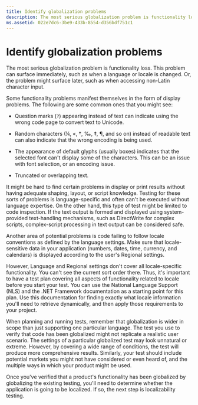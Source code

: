 ```yaml
---
title: Identify globalization problems
description: The most serious globalization problem is functionality loss. This problem can surface when a system locale is changed, or when accessing input data.
ms.assetid: 022e7dc6-3be9-433b-8554-d356bdf751c1
---
```


# Identify globalization problems

The most serious globalization problem is functionality loss.
This problem can surface immediately, such as when a language or locale is changed.
Or, the problem might surface later, such as when accessing non-Latin character input.

Some functionality problems manifest themselves in the form of display problems.
The following are some common ones that you might see:

* Question marks (`?`) appearing instead of text can indicate using the wrong code page to convert text to Unicode.

* Random characters (¼, «, †, ‰, ‡, ¶, and so on) instead of readable text can also indicate that the wrong encoding is being used.

* The appearance of default glyphs (usually boxes) indicates that the selected font can't display some of the characters. This can be an issue with font selection, or an encoding issue.

* Truncated or overlapping text.

It might be hard to find certain problems in display or print results without having adequate shaping, layout, or script knowledge.
Testing for these sorts of problems is language-specific and often can't be executed without language expertise.
On the other hand, this type of test might be limited to code inspection.
If the text output is formed and displayed using system-provided text-handling mechanisms, such as DirectWrite for complex scripts, complex-script processing in text output can be considered safe.

Another area of potential problems is code failing to follow locale conventions as defined by the language settings.
Make sure that locale-sensitive data in your application (numbers, dates, time, currency, and calendars) is displayed according to the user's Regional settings.

However, Language and Regional settings don't cover all locale-specific functionality.
You can't see the current sort order there.
Thus, it's important to have a test plan covering all aspects of functionality related to locale before you start your test.
You can use the National Language Support (NLS) and the .NET Framework documentation as a starting point for this plan.
Use this documentation for finding exactly what locale information you'll need to retrieve dynamically, and then apply those requirements to your project.

When planning and running tests, remember that globalization is wider in scope than just supporting one particular language.
The test you use to verify that code has been globalized might not replicate a realistic user scenario.
The settings of a particular globalized test may look unnatural or extreme.
However, by covering a wide range of conditions, the test will produce more comprehensive results.
Similarly, your test should include potential markets you might not have considered or even heard of, and the multiple ways in which your product might be used.

Once you've verified that a product's functionality has been globalized by globalizing the existing testing, you'll need to determine whether the application is going to be localized.
If so, the next step is localizability testing.
